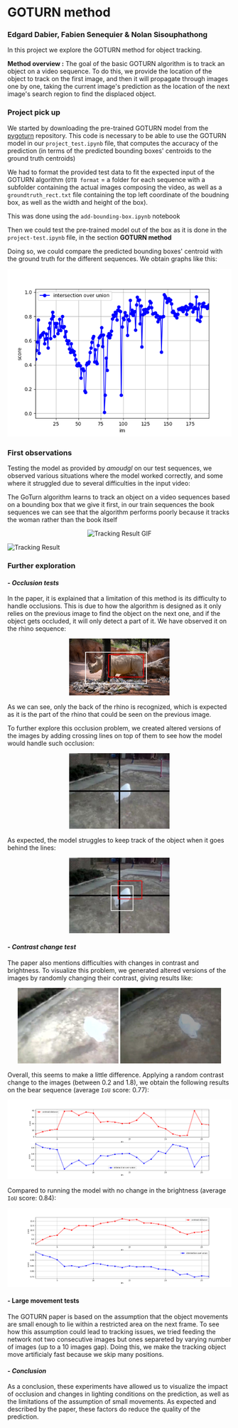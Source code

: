 #  GOTURN method
### Edgard Dabier, Fabien Senequier & Nolan Sisouphathong

In this project we explore the GOTURN method for object tracking.

**Method overview :**
The goal of the basic GOTURN algorithm is to track an object on a video sequence. To do this, we provide the location of the object to track on the first image, and then it will propagate through images one by one, taking the current image's prediction as the location of the next image's search region to find the displaced object.

### Project pick up

We started by downloading the pre-trained GOTURN model from the [pygoturn](https://github.com/amoudgl/pygoturn) repository. This code is necessary to be able to use the GOTURN model in our `project_test.ipynb` file, that computes the accuracy of the prediction (in terms of the predicted bounding boxes' centroids to the ground truth centroids)

We had to format the provided test data to fit the expected input of the GOTURN algorithm (`OTB format` = a folder for each sequence with a subfolder containing the actual images composing the video, as well as a `groundtruth_rect.txt` file containing the top left coordinate of the boudning box, as well as the width and height of the box). 

This was done using the `add-bounding-box.ipynb` notebook

Then we could test the pre-trained model out of the box as it is done in the `project-test.ipynb` file, in the section **GOTURN method**

Doing so, we could compare the predicted bounding boxes' centroid with the ground truth for the different sequences. We obtain graphs like this: 

<p align="center">
  <img src="data/Goturn-first-test.png"/>
</p>

### First observations

Testing the model as provided by *amoudgl* on our test sequences, we observed various situations where the model worked correctly, and some where it struggled due to several difficulties in the input video:

The GoTurn algorithm learns to track an object on a video sequences based on a bounding box that we give it first, in our train sequences the book sequences we can see that the algorithm performs poorly because it tracks the woman rather than the book itself

<p align="center">
  <img src="data/book.gif" alt="Tracking Result GIF"/>
</p>

![Tracking Result](data/book.gif)

### Further exploration
#### - *Occlusion tests*

In the paper, it is explained that a limitation of this method is its difficulty to handle occlusions. This is due to how the algorithm is designed as it only relies on the previous image to find the object on the next one, and if the object gets occluded, it will only detect a part of it. We have observed it on the rhino sequence:

<p align="center">
  <img src="data/occluded_rhino.jpg" width="45%" />
</p>

As we can see, only the back of the rhino is recognized, which is expected as it is the part of the rhino that could be seen on the previous image.

To further explore this occlusion problem, we created altered versions of the images by adding crossing lines on top of them to see how the model would handle such occlusion:

<p align="center">
  <img src="data/lines_bag.bmp" width="45%" />
</p>

As expected, the model struggles to keep track of the object when it goes behind the lines:

<p align="center">
  <img src="data/artificial_occlusion_bag.jpg" width="45%" />
</p>

#### - *Contrast change test* 

The paper also mentions difficulties with changes in contrast and brightness. To visualize this problem, we generated altered versions of the images by randomly changing their contrast, giving results like:

<p align="center">
  <img src="data/overexposed_bag.bmp" width="45%" />
  <img src="data/underexposed_bag.bmp" width="45%" />
</p>

Overall, this seems to make a little difference. Applying a random contrast change to the images (between 0.2 and 1.8), we obtain the following results on the bear sequence (average `IoU` score: 0.77):

<p align="center">
  <img src="data/contrast-bear-sequence.png" />
</p>

Compared to running the model with no change in the brightness (average `IoU` score: 0.84):

<p align="center">
  <img src="data/bear-sequence.png" />
</p>


#### - Large movement tests

The GOTURN paper is based on the assumption that the object movements are small enough to lie within a restricted area on the next frame. To see how this assumption could lead to tracking issues, we tried feeding the network not two consecutive images but ones separeted by varying number of images (up to a 10 images gap). Doing this, we make the tracking object move artificialy fast because we skip many positions.

#### - *Conclusion*

As a conclusion, these experiments have allowed us to visualize the impact of occlusion and changes in lighting conditions on the prediction, as well as the limitations of the assumption of small movements. As expected and described by the paper, these factors do reduce the quality of the prediction.
